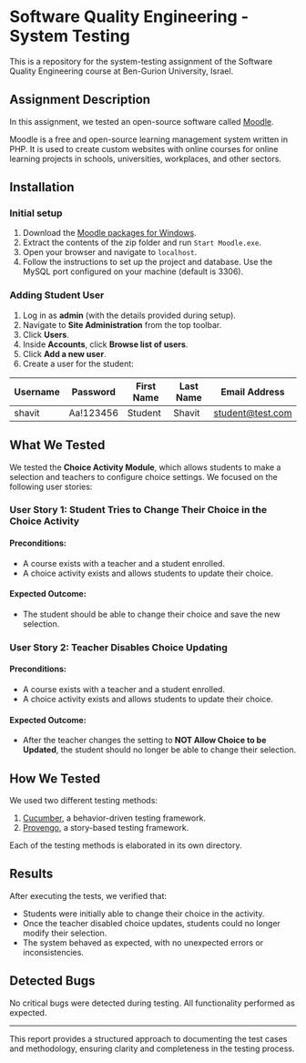 # Software Quality Engineering - System Testing

This is a repository for the system-testing assignment of the Software Quality Engineering course at Ben-Gurion University, Israel.

## Assignment Description
In this assignment, we tested an open-source software called [Moodle](https://moodle.org).

Moodle is a free and open-source learning management system written in PHP. It is used to create custom websites with online courses for online learning projects in schools, universities, workplaces, and other sectors.

## Installation

### Initial setup
1. Download the [Moodle packages for Windows](https://download.moodle.org/windows/?utm_source=chatgpt.com).
2. Extract the contents of the zip folder and run `Start Moodle.exe`.
3. Open your browser and navigate to `localhost`.
4. Follow the instructions to set up the project and database. Use the MySQL port configured on your machine (default is 3306).

### Adding Student User
1. Log in as **admin** (with the details provided during setup).
2. Navigate to **Site Administration** from the top toolbar.
3. Click **Users**.
4. Inside **Accounts**, click **Browse list of users**.
5. Click **Add a new user**.
6. Create a user for the student:

| Username | Password | First Name | Last Name | Email Address    |
| -------- | -------- | ---------- | --------- | -------------    |
| shavit   | Aa!123456 | Student    | Shavit    | student@test.com |

## What We Tested
We tested the **Choice Activity Module**, which allows students to make a selection and teachers to configure choice settings. We focused on the following user stories:

### **User Story 1: Student Tries to Change Their Choice in the Choice Activity**
#### **Preconditions:**
- A course exists with a teacher and a student enrolled.
- A choice activity exists and allows students to update their choice.

#### **Expected Outcome:**
- The student should be able to change their choice and save the new selection.

### **User Story 2: Teacher Disables Choice Updating**
#### **Preconditions:**
- A course exists with a teacher and a student enrolled.
- A choice activity exists and allows students to update their choice.

#### **Expected Outcome:**
- After the teacher changes the setting to **NOT Allow Choice to be Updated**, the student should no longer be able to change their selection.

## How We Tested
We used two different testing methods:
1. [Cucumber](https://cucumber.io/), a behavior-driven testing framework.
2. [Provengo](https://provengo.tech/), a story-based testing framework.

Each of the testing methods is elaborated in its own directory.

## Results
After executing the tests, we verified that:
- Students were initially able to change their choice in the activity.
- Once the teacher disabled choice updates, students could no longer modify their selection.
- The system behaved as expected, with no unexpected errors or inconsistencies.

## Detected Bugs
No critical bugs were detected during testing. All functionality performed as expected.

---
This report provides a structured approach to documenting the test cases and methodology, ensuring clarity and completeness in the testing process.


